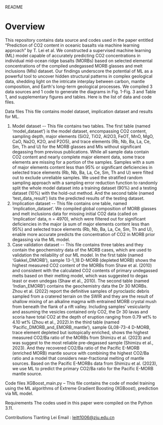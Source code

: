 README
# Overview
This repository contains data source and codes used in the paper entitled “Prediction of CO2 content in oceanic basalts via machine learning approach” by T. Lei et al. We constructed a supervised machine learning (ML) model capable of accurately predicting CO2 concentrations in individual mid-ocean ridge basalts (MORBs) based on selected elemental concentrations of the compiled undegassed MORB glasses and melt inclusions (MIs) dataset. Our findings underscore the potential of ML as a powerful tool to uncover hidden structural patterns in complex geological data, shedding light on the intricate interplay between carbon, mantle composition, and Earth's long-term geological processes. We compiled 3 data sources and 1 code to generate the diagrams in Fig. 1-Fig. 3 and Table 1, and supplementary figures and tables. Here is the list of data and code files.

Data files
This file contains model dataset, implication dataset and results for ML. 
1. Model dataset -- This file contains two tables. The first table (named ‘model_dataset’) is the model dataset, encompassing CO2 content, sampling depth, major elements (SiO2, TiO2, Al2O3, FeOT, MnO, MgO, CaO, Na2O, K2O, and P2O5), and trace elements (Rb, Nb, Ba, La, Ce, Sm, Th and U) for the MORB glasses and MIs without significant degassing from previous publications. While all sample data contain CO2 content and nearly complete major element data, some trace elements are missing for a portion of the samples. Samples with a sum of major elements content less than 95% or significant deficiencies in selected trace elements (Rb, Nb, Ba, La, Ce, Sm, Th and U) were filted out to exclude unreliable samples. We used the stratified random sampling approach with a sampling error reduction function to randomly split the whole model dataset into a training dataset (90%) and a testing dataset (10%) with the hold-out method. And the second table (named ‘test_data_result’) lists the predicted results of the testing dataset.
2. Implication dataset -- This file contains one table, named ‘implication_dataset’. We compiled global composition of MORB glasses and melt inclusions data for missing initial CO2 data (called on ‘implication’ data, n = 4970), which were filtered out for significant deficiencies in the major (a sum of major elements content less than 95%) and selected trace elements (Rb, Nb, Ba, La, Ce, Sm, Th and U), enable more accurate predicts the concentration of CO2 in MORB prior degassing via the ML model.
3. Case validation dataset -- This file contains three tables and they contain the geochemistry data of the MORB cases, which are used to validation the reliability of our ML model. In the first table (named ‘Gakkel_DMORB’), sample 13-1_18 D-MORB (depleted MORB) shows the highest measured CO2 content of the MORBs from Shaw et al. (2010) and consistent with the calculated CO2 contents of primary undegassed melts based on their melting model, which was suggested to degas least or even undegas (Shaw et al., 2010). The second table (named ‘Indian_EMORB’) contains the geochemistry data the Dr 30 MORBs. Zhou et al. (2022) report the definitive samples of pyroclastic debris sampled from a cratered terrain on the SWIR and they are the result of shallow mixing of an alkaline magma with entrained MORB crystal mush from beneath the flank of a rift valley. Including samples’ vesicularity and assuming the vesicles contained only CO2, the Dr 30 lavas and scoria have total CO2 at the depth of eruption ranging from 0.79 wt% to 4.10 wt% (Zhou et al., 2022).In the third table (named ‘Pacific_DMORB_and_EMORB_mantle’), sample GL08-73-4 D-MORB, trace element depleted but isotopically enriched, shows the highest measured CO2/Ba ratio of the MORBs from Shimizu et al. (2023) and was suggest to the most reliable pre-degassed sample (Shimizu et al., 2023). And they recovered CO2/Ba ratio of the Pacific E-MORB (enriched MORB) mantle source with combining the highest CO2/Ba ratio and a model that considers near-fractional melting of mantle sources. Based on the Pacific E-MORBs data from Shimizu et al. (2023), we use ML to predict the primary CO2/Ba ratio for the Pacific E-MORB mantle source.

Code files
	XGBoost_main.py – This file contains the code of model training using the ML algorithms of Extreme Gradient Boosting (XGBoost), prediction via ML model.

Requirements
	The codes used in this paper were compiled on the Python 3.11. 
	
Contributions
	Tianting Lei
	Email : leitt1006@zju.edu.cn

